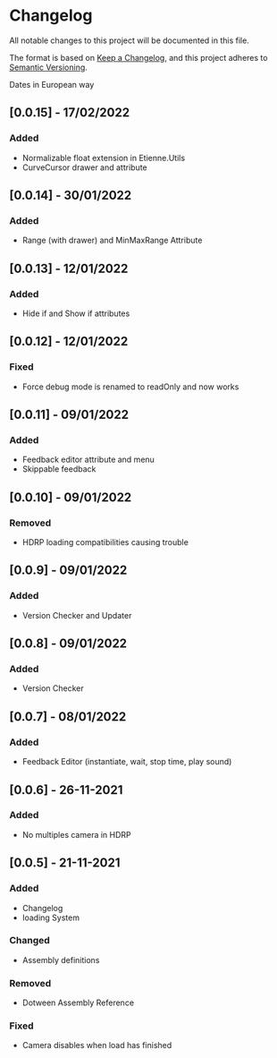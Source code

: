 # Changelog
All notable changes to this project will be documented in this file.

The format is based on [Keep a Changelog](https://keepachangelog.com/en/1.0.0/),
and this project adheres to [Semantic Versioning](https://semver.org/spec/v2.0.0.html).

Dates in European way

## [0.0.15] - 17/02/2022
### Added
- Normalizable float extension in Etienne.Utils
- CurveCursor drawer and attribute

## [0.0.14] - 30/01/2022
### Added
- Range (with drawer) and MinMaxRange Attribute

## [0.0.13] - 12/01/2022
### Added
- Hide if and Show if attributes

## [0.0.12] - 12/01/2022
### Fixed
- Force debug mode is renamed to readOnly and now works

## [0.0.11] - 09/01/2022
### Added
- Feedback editor attribute and menu
- Skippable feedback

## [0.0.10] - 09/01/2022
### Removed
- HDRP loading compatibilities causing trouble

## [0.0.9] - 09/01/2022
### Added
- Version Checker and Updater

## [0.0.8] - 09/01/2022
### Added
- Version Checker

## [0.0.7] - 08/01/2022
### Added
- Feedback Editor (instantiate, wait, stop time, play sound)

## [0.0.6] - 26-11-2021
### Added
- No multiples camera in HDRP

## [0.0.5] - 21-11-2021
### Added
- Changelog
- loading System

### Changed
- Assembly definitions

### Removed
- Dotween Assembly Reference

### Fixed
- Camera disables when load has finished